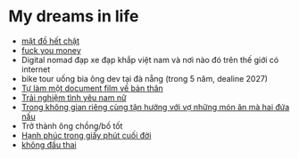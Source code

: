 # My dreams in life

- [mặt đồ hết chật](mặt%20đồ%20hết%20chật.md)
- [fuck you money](fuck%20you%20money.md)
- Digital nomad đạp xe đạp khắp việt nam và nơi nào đó trên thế giới có internet
- bike tour uống bia ông dev tại đà nẵng (trong 5 năm, dealine 2027)
- [Tự làm một document film về bản thân](Tự%20làm%20một%20document%20film%20về%20bản%20thân.md)
- [Trải nghiệm tình yêu nam nữ](Trải%20nghiệm%20tình%20yêu%20nam%20nữ.md)
- [Trong không gian riêng cùng tận hưởng với vợ những món ăn mà hai đứa nấu](Trong%20không%20gian%20riêng%20cùng%20tận%20hưởng%20với%20vợ%20những%20món%20ăn%20mà%20hai%20đứa%20nấu.md)
- Trở thành ông chồng/bố tốt
- [Hạnh phúc trong giấy phút cuối đời](Hạnh%20phúc%20trong%20giấy%20phút%20cuối%20đời.md)
- [không đầu thai](không%20đầu%20thai.md)